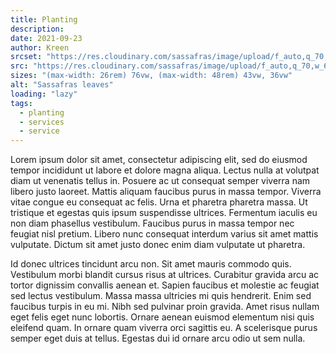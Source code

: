 ```yaml
---
title: Planting
description: 
date: 2021-09-23
author: Kreen
srcset: "https://res.cloudinary.com/sassafras/image/upload/f_auto,q_70,w_320/v1614005755/20200831_134151_riml79.jpg 320w,  https://res.cloudinary.com/sassafras/image/upload/f_auto,q_70,w_512/v1614005755/20200831_134151_riml79.jpg 512w, https://res.cloudinary.com/sassafras/image/upload/f_auto,q_70,w_680/v1614005755/20200831_134151_riml79.jpg 680w"
src: "https://res.cloudinary.com/sassafras/image/upload/f_auto,q_70,w_680/v1614005755/20200831_134151_riml79.jpg 680w"
sizes: "(max-width: 26rem) 76vw, (max-width: 48rem) 43vw, 36vw"
alt: "Sassafras leaves"
loading: "lazy"
tags: 
  - planting
  - services
  - service
---
```


Lorem ipsum dolor sit amet, consectetur adipiscing elit, sed do eiusmod tempor incididunt ut labore et dolore magna aliqua. Lectus nulla at volutpat diam ut venenatis tellus in. Posuere ac ut consequat semper viverra nam libero justo laoreet. Mattis aliquam faucibus purus in massa tempor. Viverra vitae congue eu consequat ac felis. Urna et pharetra pharetra massa. Ut tristique et egestas quis ipsum suspendisse ultrices. Fermentum iaculis eu non diam phasellus vestibulum. Faucibus purus in massa tempor nec feugiat nisl pretium. Libero nunc consequat interdum varius sit amet mattis vulputate. Dictum sit amet justo donec enim diam vulputate ut pharetra.

Id donec ultrices tincidunt arcu non. Sit amet mauris commodo quis. Vestibulum morbi blandit cursus risus at ultrices. Curabitur gravida arcu ac tortor dignissim convallis aenean et. Sapien faucibus et molestie ac feugiat sed lectus vestibulum. Massa massa ultricies mi quis hendrerit. Enim sed faucibus turpis in eu mi. Nibh sed pulvinar proin gravida. Amet risus nullam eget felis eget nunc lobortis. Ornare aenean euismod elementum nisi quis eleifend quam. In ornare quam viverra orci sagittis eu. A scelerisque purus semper eget duis at tellus. Egestas dui id ornare arcu odio ut sem nulla.